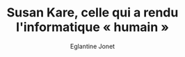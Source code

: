 ---
layout: post
title: "Susan Kare, celle qui a rendu l'informatique « humain »"
link: https://www.bewaremag.com/susan-kare
author: "Eglantine Jonet"
published_date: "27/02/2025"
description: "Une main pour déplacer un élément, une poubelle pour jeter des fichiers, un pot de peinture pour colorier, le travail de Susan Kare représente, semblerait-il, le langage le plus universel que nous connaissions à l’heure actuelle : les icônes informatiques. Au sein de l’enseigne mondiale Apple, elle a créé un moyen de rendre des fonctions complexes en visuels compréhensifs pour tous. Voici Susan Kare, l’une des pionnières du Pixel Art et précurseuse des émojis."
language: "fr"
categories: "Liens"
tags: "design graphisme"
og-tags: "design graphisme"
permalink: /:categories/:year/:month/:day/:title/
---